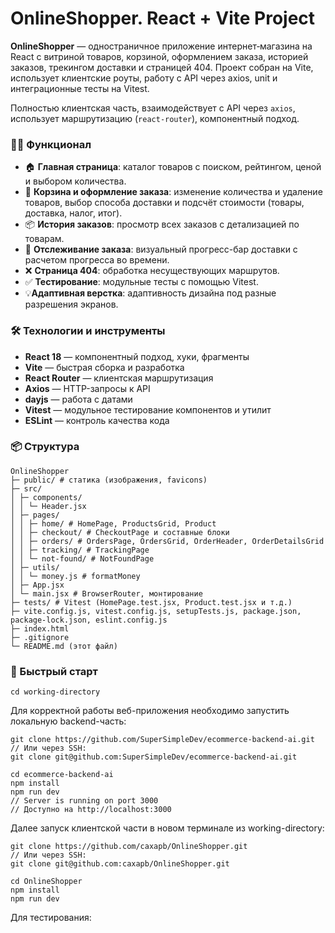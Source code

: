 # OnlineShopper. React + Vite Project

**OnlineShopper** — одностраничное приложение интернет‑магазина на React с витриной товаров, корзиной, оформлением заказа, историей заказов, трекингом доставки и страницей 404. Проект собран на Vite, использует клиентские роуты, работу с API через axios, unit и интеграционные тесты на Vitest.

Полностью клиентская часть, взаимодействует с API через `axios`, использует маршрутизацию (`react-router`), компонентный подход.

### 🚀✨ Функционал

- 🏠 **Главная страница**: каталог товаров с поиском, рейтингом, ценой и выбором количества.
- 🛒 **Корзина и оформление заказа**: изменение количества и удаление товаров, выбор способа доставки и подсчёт стоимости (товары, доставка, налог, итог).
- 📦 **История заказов**: просмотр всех заказов с детализацией по товарам.
- 📍 **Отслеживание заказа**: визуальный прогресс-бар доставки с расчетом прогресса во времени.
- ❌ **Страница 404**: обработка несуществующих маршрутов.
- ✅ **Тестирование**: модульные тесты с помощью Vitest.
- 💡**Адаптивная верстка**: адаптивность дизайна под разные разрешения экранов.

### 🛠️ Технологии и инструменты

- **React 18** — компонентный подход, хуки, фрагменты
- **Vite** — быстрая сборка и разработка
- **React Router** — клиентская маршрутизация
- **Axios** — HTTP-запросы к API
- **dayjs** — работа с датами
- **Vitest** — модульное тестирование компонентов и утилит
- **ESLint** — контроль качества кода

### 📦 Структура
```
OnlineShopper
├─ public/ # статика (изображения, favicons)
├─ src/
│ ├─ components/
│ │ └─ Header.jsx
│ ├─ pages/
│ │ ├─ home/ # HomePage, ProductsGrid, Product
│ │ ├─ checkout/ # CheckoutPage и составные блоки
│ │ ├─ orders/ # OrdersPage, OrdersGrid, OrderHeader, OrderDetailsGrid
│ │ ├─ tracking/ # TrackingPage
│ │ └─ not-found/ # NotFoundPage
│ ├─ utils/
│ │ └─ money.js # formatMoney
│ ├─ App.jsx
│ └─ main.jsx # BrowserRouter, монтирование
├─ tests/ # Vitest (HomePage.test.jsx, Product.test.jsx и т.д.)
├─ vite.config.js, vitest.config.js, setupTests.js, package.json, package-lock.json, eslint.config.js
├─ index.html
├─ .gitignore
└─ README.md (этот файл)
```

### 🚀 Быстрый старт

```
cd working-directory
```

Для корректной работы веб-приложения необходимо запустить локальную backend-часть:
```
git clone https://github.com/SuperSimpleDev/ecommerce-backend-ai.git
// Или через SSH:
git clone git@github.com:SuperSimpleDev/ecommerce-backend-ai.git

cd ecommerce-backend-ai 
npm install
npm run dev
// Server is running on port 3000
// Доступно на http://localhost:3000
```

Далее запуск клиентской части в новом терминале из working-directory:
```
git clone https://github.com/caxapb/OnlineShopper.git
// Или через SSH:
git clone git@github.com:caxapb/OnlineShopper.git

cd OnlineShopper
npm install
npm run dev
```

Для тестирования:
```

```
